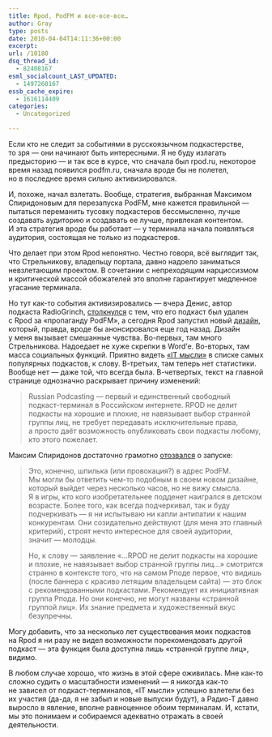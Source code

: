 ```yaml
---
title: Rpod, PodFM и все-все-все…
author: Gray
type: posts
date: 2010-04-04T14:11:36+00:00
excerpt:
url: /10180
dsq_thread_id:
  - 82408167
esml_socialcount_LAST_UPDATED:
  - 1497260167
essb_cache_expire:
  - 1616114409
categories:
  - Uncategorized

---
```








Если кто не&nbsp;следит за&nbsp;событиями в&nbsp;русскоязычном подкастерстве, то&nbsp;зря&nbsp;&mdash; они начинают быть интересными. Я&nbsp;не&nbsp;буду излагать предысторию&nbsp;&mdash; и&nbsp;так все в&nbsp;курсе, что сначала был rpod.ru, некоторое время назад появился podfm.ru, сначала вроде&nbsp;бы не&nbsp;полетел, но&nbsp;в&nbsp;последнее время сильно активизировался.

И, похоже, начал взлетать. Вообще, стратегия, выбранная Максимом Спиридоновым для перезапуска PodFM, мне кажется правильной&nbsp;&mdash; пытаться переманить тусовку подкастеров бессмысленно, лучше создавать аудиторию и&nbsp;создавать ее&nbsp;лучше, привлекая контентом. И&nbsp;эта стратегия вроде&nbsp;бы работает&nbsp;&mdash; у&nbsp;терминала начала появляться аудитория, состоящая не&nbsp;только из&nbsp;подкастеров.

Что делает при этом Rpod непонятно. Честно говоря, всё выглядит так, что Стрельникову, владельцу портала, давно надоело заниматься невзлетающим проектом. В&nbsp;сочетании с&nbsp;непреходящим нарциссизмом и&nbsp;критической массой обожателей это вполне гарантирует медленное угасание терминала.

Но&nbsp;тут <nobr>как-то</nobr> события активизировались&nbsp;&mdash; вчера Денис, автор подкаста RadioGrinch, <a href="http://radiogrinch.ru/rpodvspodfm/" target="_blank">столкнулся</a> с&nbsp;тем, что его подкаст был удален с&nbsp;Rpod за&nbsp;&laquo;пропаганду PodFM&raquo;, а&nbsp;сегодня Rpod запустил новый <a href="http://rpod.ru" target="_blank">дизайн</a>, который, правда, вроде&nbsp;бы анонсировался еще год назад. Дизайн у&nbsp;меня вызывает смешанные чувства. <nobr>Во-первых</nobr>, там много Стрельникова. Надоедает не&nbsp;хуже скрепки в&nbsp;Word’е. <nobr>Во-вторых</nobr>, там масса социальных функций. Приятно видеть <a href="http://www.it-thoughts.ru/" target="_blank">&laquo;IT&nbsp;мысли&raquo;</a> в&nbsp;списке самых популярных подкастов, к&nbsp;слову. <nobr>В-третьих</nobr>, там теперь нет статистики. Вообще нет&nbsp;&mdash; даже той, что всегда была. <nobr>В-четвертых</nobr>, текст на&nbsp;главной странице однозначно раскрывает причину изменений:

> Russian Podcasting&nbsp;&mdash; первый и&nbsp;единственный свободный <nobr>подкаст-терминал</nobr> в&nbsp;Российском интернете. RPOD не&nbsp;делит подкасты на&nbsp;хорошие и&nbsp;плохие, не&nbsp;навязывает выбор странной группы лиц, не&nbsp;требует передавать исключительные права, а&nbsp;просто даёт возможность опубликовать свои подкасты любому, кто этого пожелает.

Максим Спиридонов достаточно грамотно <a href="http://spiridonov.ru/post/2678" target="_blank">отозвался</a> о&nbsp;запуске:

> Это, конечно, шпилька (или провокация?) в&nbsp;адрес PodFM. Мы&nbsp;могли&nbsp;бы ответить <nobr>чем-то</nobr> подобным в&nbsp;своем новом дизайне, который выйдет через несколько часов, но&nbsp;не&nbsp;вижу смысла. Я&nbsp;в&nbsp;игры, кто кого изобретательнее подденет наигрался в&nbsp;детском возрасте. Более того, как всегда подчеркивал, так и&nbsp;буду подчеркивать&nbsp;&mdash; я&nbsp;ни&nbsp;испытываю ни&nbsp;капли антипатии к&nbsp;нашим конкурентам. Они созидательно действуют (для меня это главный критерий), строят нечто интересное для своей аудитории, значит&nbsp;&mdash; молодцы.
> 
> Но, к&nbsp;слову&nbsp;&mdash; заявление &laquo;&hellip;RPOD не&nbsp;делит подкасты на&nbsp;хорошие и&nbsp;плохие, не&nbsp;навязывает выбор странной группы лиц&hellip;&raquo; смотрится странно в&nbsp;контексте того, что на&nbsp;самом Рподе первое, что видишь (после баннера с&nbsp;красиво летящим владельцем сайта)&nbsp;&mdash; это блок с&nbsp;рекомендованными подкастами. Рекомендует их&nbsp;инициативная группа Рпода. Но&nbsp;они конечно, не&nbsp;могут названы &laquo;странной группой лиц&raquo;. Их&nbsp;знание предмета и&nbsp;художественный вкус безупречны.

Могу добавить, что за&nbsp;несколько лет существования моих подкастов на&nbsp;Rpod я&nbsp;ни&nbsp;разу не&nbsp;видел возможности порекомендовать другой подкаст&nbsp;&mdash; эта функция была доступна лишь &laquo;странной группе лиц&raquo;, видимо.

В&nbsp;любом случае хорошо, что жизнь в&nbsp;этой сфере оживилась. Мне <nobr>как-то</nobr> сложно судить о&nbsp;масштабности изменений&nbsp;&mdash; я&nbsp;никогда <nobr>как-то</nobr> не&nbsp;зависел от&nbsp;<nobr>подкаст-терминалов</nobr>, &laquo;IT&nbsp;мысли&raquo; успешно взлетели без их&nbsp;участия (<nobr>да-да</nobr>, я&nbsp;не&nbsp;забыл и&nbsp;новые выпуски будут), а&nbsp;<nobr>Радио-Т</nobr> давно выросло в&nbsp;явление, вполне равноценное обоим терминалам. И, кстати, мы&nbsp;это понимаем и&nbsp;собираемся адекватно отражать в&nbsp;своей деятельности.